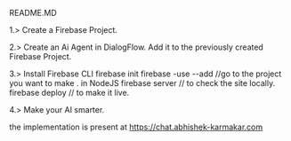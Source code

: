 README.MD

1.> Create a Firebase Project. 

2.> Create an Ai Agent in DialogFlow. Add it to the previously created Firebase Project.  

3.> Install Firebase CLI 
	firebase init
	firebase -use --add
	//go to the project you want to make . in NodeJS
	firebase server // to check the site locally. 
	firebase deploy // to make it live. 

4.> Make your AI smarter. 

the implementation is present at https://chat.abhishek-karmakar.com